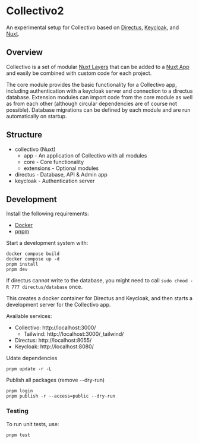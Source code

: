 # Collectivo2

An experimental setup for Collectivo based on [Directus](https://directus.io/), [Keycloak](https://www.keycloak.org/), and [Nuxt](https://nuxtjs.org/).

## Overview

Collectivo is a set of modular [Nuxt Layers](https://nuxt.com/docs/guide/going-further/layers) that can be added to a [Nuxt App](https://nuxt.com/) and easily be combined with custom code for each project.

The core module provides the basic functionality for a Collectivo app, including authentication with a keycloak server and connection to a directus database. Extension modules can import code from the core module as well as from each other (although circular dependencies are of course not possible). Database migrations can be defined by each module and are run automatically on startup.

## Structure

- collectivo (Nuxt)
    - app - An application of Collectivo with all modules
    - core - Core functionality
    - extensions - Optional modules
- directus - Database, API & Admin app
- keycloak - Authentication server

## Development

Install the following requirements:

- [Docker](https://docs.docker.com/get-docker/)
- [pnpm](https://pnpm.io/installation)

Start a development system with:

```
docker compose build
docker compose up -d
pnpm install
pnpm dev
```

If directus cannot write to the database, you might need to call `sudo chmod -R 777 directus/database` once.

This creates a docker container for Directus and Keycloak, and then starts a development server for the Collectivo app.

Available services:

- Collectivo: http://localhost:3000/
    - Tailwind: http://localhost:3000/_tailwind/
- Directus: http://localhost:8055/
- Keycloak: http://localhost:8080/

Udate dependencies

```
pnpm update -r -L
```

Publish all packages (remove --dry-run)

```
pnpm login
pnpm publish -r --access=public --dry-run
```

### Testing

To run unit tests, use:

```
pnpm test
```
